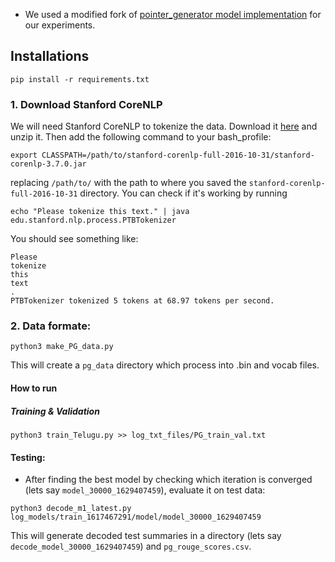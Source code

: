 * We used a modified fork of [pointer_generator model implementation](https://github.com/atulkum/pointer_summarizer) for our experiments.

## Installations
```
pip install -r requirements.txt

```

### 1. Download Stanford CoreNLP
We will need Stanford CoreNLP to tokenize the data. Download it [here](https://stanfordnlp.github.io/CoreNLP/) and unzip it. Then add the following command to your bash_profile:
```
export CLASSPATH=/path/to/stanford-corenlp-full-2016-10-31/stanford-corenlp-3.7.0.jar
```
replacing `/path/to/` with the path to where you saved the `stanford-corenlp-full-2016-10-31` directory. You can check if it's working by running
```
echo "Please tokenize this text." | java edu.stanford.nlp.process.PTBTokenizer
```
You should see something like:
```
Please
tokenize
this
text
.
PTBTokenizer tokenized 5 tokens at 68.97 tokens per second.
```

### 2. Data formate:
```
python3 make_PG_data.py
```

This will create a `pg_data` directory which process into .bin and vocab files.

#### How to run
##### Training & Validation
```
python3 train_Telugu.py >> log_txt_files/PG_train_val.txt
```
#### Testing:

* After finding the best model by checking which iteration is converged (lets say ```model_30000_1629407459```), evaluate it on test data:
```
python3 decode_m1_latest.py log_models/train_1617467291/model/model_30000_1629407459 
```
This will generate decoded test summaries in a directory (lets say ```decode_model_30000_1629407459```) and ```pg_rouge_scores.csv```.

